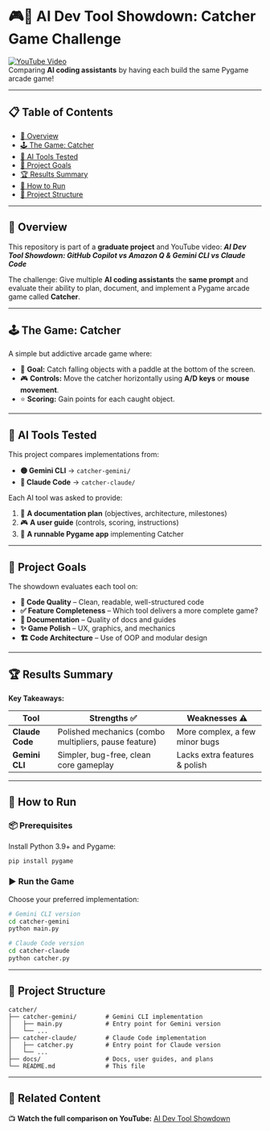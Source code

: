 # 🎮🤖 AI Dev Tool Showdown: Catcher Game Challenge

[![YouTube Video](https://img.shields.io/badge/🎥%20Watch-YouTube-red)](https://youtu.be/NwgSDL2SWTc)  
Comparing **AI coding assistants** by having each build the same Pygame arcade game!

---

## 📋 Table of Contents

- [📖 Overview](#-overview)
- [🕹️ The Game: Catcher](#️-the-game-catcher)
- [🧠 AI Tools Tested](#-ai-tools-tested)
- [🎯 Project Goals](#-project-goals)
- [🏆 Results Summary](#-results-summary)
- [🚀 How to Run](#-how-to-run)
- [📁 Project Structure](#-project-structure)

---

## 📖 Overview

This repository is part of a **graduate project** and YouTube video: **_AI Dev Tool Showdown: GitHub Copilot vs Amazon Q & Gemini CLI vs Claude Code_**  

The challenge: Give multiple **AI coding assistants** the **same prompt** and evaluate their ability to plan, document, and implement a Pygame arcade game called **Catcher**.

---

## 🕹️ The Game: Catcher

A simple but addictive arcade game where:

- 🎯 **Goal:** Catch falling objects with a paddle at the bottom of the screen.
- 🎮 **Controls:** Move the catcher horizontally using **A/D keys** or **mouse movement**.
- ⭐ **Scoring:** Gain points for each caught object.

---

## 🧠 AI Tools Tested

This project compares implementations from:

- **🟡 Gemini CLI** → `catcher-gemini/`
- **💬 Claude Code** → `catcher-claude/`

Each AI tool was asked to provide:

1. 📄 **A documentation plan** (objectives, architecture, milestones)  
2. 🎮 **A user guide** (controls, scoring, instructions)  
3. 🐍 **A runnable Pygame app** implementing Catcher  

---

## 🎯 Project Goals

The showdown evaluates each tool on:

- **🧩 Code Quality** – Clean, readable, well-structured code  
- **✅ Feature Completeness** – Which tool delivers a more complete game?  
- **📝 Documentation** – Quality of docs and guides  
- **✨ Game Polish** – UX, graphics, and mechanics  
- **🏗️ Code Architecture** – Use of OOP and modular design  

---

## 🏆 Results Summary

**Key Takeaways:**

| Tool         | Strengths ✅                                           | Weaknesses ⚠️               |
|--------------|------------------------------------------------------|-----------------------------|
| **Claude Code** | Polished mechanics (combo multipliers, pause feature) | More complex, a few minor bugs |
| **Gemini CLI**  | Simpler, bug-free, clean core gameplay              | Lacks extra features & polish |

---

## 🚀 How to Run

### 📦 Prerequisites

Install Python 3.9+ and Pygame:

```bash
pip install pygame
```

### ▶️ Run the Game

Choose your preferred implementation:

```bash
# Gemini CLI version
cd catcher-gemini
python main.py

# Claude Code version
cd catcher-claude
python catcher.py
```

---

## 📁 Project Structure

```text
catcher/
├── catcher-gemini/        # Gemini CLI implementation
│   ├── main.py            # Entry point for Gemini version
│   └── ...                
├── catcher-claude/        # Claude Code implementation
│   ├── catcher.py         # Entry point for Claude version
│   └── ...
├── docs/                  # Docs, user guides, and plans
└── README.md              # This file
```

---

## 🎥 Related Content

📺 **Watch the full comparison on YouTube:** [AI Dev Tool Showdown](https://youtu.be/NwgSDL2SWTc)
